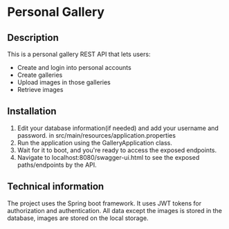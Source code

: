 # Personal Gallery

## Description
This is a personal gallery REST API that lets users:

- Create and login into personal accounts 
- Create galleries
- Upload images in those galleries
- Retrieve images

## Installation
1. Edit your database information(if needed) and add your username and password.
in src/main/resources/application.properties
2. Run the application using the GalleryApplication class.
3. Wait for it to boot, and you're ready to access the exposed endpoints.
4. Navigate to localhost:8080/swagger-ui.html to see the exposed paths/endpoints by the API.

## Technical information
The project uses the Spring boot framework. It uses JWT tokens for authorization and authentication.
All data except the images is stored in the database, images are stored on the local storage.